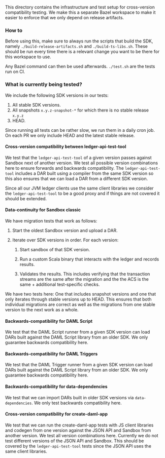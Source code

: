 This directory contains the infrastructure and test setup for
cross-version compatibility testing. We make this a separate Bazel
workspace to make it easier to enforce that we only depend on release
artifacts.

### How to

Before using this, make sure to always run the scripts that build the
SDK, namely `./build-release-artifacts.sh` and `./build-ts-libs.sh`.
These should be run every time there is a relevant change you want
to be there for this workspace to use.

Any Bazel command can then be used afterwards. `./test.sh` are the
tests run on CI.

### What is currently being tested?

We include the following SDK versions in our tests:

1. All stable SDK versions.
2. All snapshots `x.y.z-snapshot-*` for which there is no stable release `x.y.z`
3. HEAD.

Since running all tests can be rather slow, we run them in a daily
cron job. On each PR we only include HEAD and the latest stable
release.

#### Cross-version compatibility between ledger-api-test-tool

We test that the `ledger-api-test-tool` of a given version passes
against Sandbox next of another version. We test all possible version
combinations here to ensure forwards and backwards compatibility. The
`ledger-api-test-tool` includes a DAR built using a compiler from
the same SDK version so this also ensures that we can load a DAR from
a different SDK version.

Since all our JVM ledger clients use the same client libraries we
consider the `ledger-api-test-tool` to be a good proxy and if things
are not covered it should be extended.

#### Data-continuity for Sandbox classic

We have migration tests that work as follows:

1. Start the oldest Sandbox version and upload a DAR.

2. Iterate over SDK versions in order. For each version:

   1. Start sandbox of that SDK version.

   2. Run a custom Scala binary that interacts with the ledger and
      records results.

   3. Validates the results. This includes verifying that the
      transaction streams are the same after the migration and the the
      ACS is the same + additional test-specific checks.

We have two tests here: One that includes snapshot versions and one
that only iterates through stable versions up to HEAD. This ensures
that both individual migrations are correct as well as the migrations
from one stable version to the next work as a whole.

#### Backwards-compatibility for DAML Script

We test that the DAML Script runner from a given SDK version can load
DARs built against the DAML Script library from an older SDK. We only
guarantee backwards compatibility here.


#### Backwards-compatibility for DAML Triggers

We test that the DAML Trigger runner from a given SDK version can load
DARs built against the DAML Script library from an older SDK. We only
guarantee backwards compatibility here.

#### Backwards-compatibility for data-dependencies

We test that we can import DARs built in older SDK versions via
`data-dependencies`. We only test backwards compatibility here.

#### Cross-version compatibility for create-daml-app

We test that we can run the create-daml-app tests with JS client
libraries and codegen from one version against the JSON API and
Sandbox from another version. We test all version combinations
here. Currently we do not test different versions of the JSON API and
Sandbox. This should be covered by the `ledger-api-test-tool` tests
since the JSON API uses the same client libraries.
